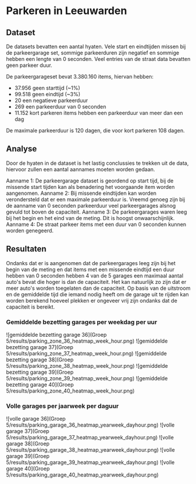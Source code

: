 
# Parkeren in Leeuwarden

## Dataset
De datasets bevatten een aantal hyaten. Vele start en eindtijden missen bij de parkeergarage set, sommige parkeerduren zijn negatief en sommige hebben een lengte van 0 seconden. Veel entries van de straat data bevatten geen parkeer duur.

De parkeergarageset bevat 3.380.160 items, hiervan hebben:
 - 37.956 geen starttijd (~1%)
 - 99.518 geen eindtijd (~3%)
 - 20 een negatieve parkeerduur
 - 269 een parkeerduur van 0 seconden
 - 11.152 kort parkeren items hebben een parkeerduur van meer dan een dag

De maximale parkeerduur is 120 dagen, die voor kort parkeren 108 dagen.

## Analyse
Door de hyaten in de dataset is het lastig conclussies te trekken uit de data, hiervoor zullen een aantal aannames moeten worden gedaan.

Aanname 1: De parkeergarage dataset is geordend op start tijd, bij de missende start tijden kan als benadering het voorgaande item worden aangenomen.
Aanname 2: Bij missende eindtijden kan worden verondersteld dat er een maximale parkeerduur is. Vreemd genoeg zijn bij de aanname van 0 seconden parkeerduur veel parkeergarages alsnog gevuld tot boven de capaciteit.
Aanname 3: De parkeergarages waren leeg bij het begin en het eind van de meting. Dit is hoogst onwaarschijnlijk.
Aanname 4: De straat parkeer items met een duur van 0 seconden kunnen worden genegeerd.

## Resultaten
Ondanks dat er is aangenomen dat de parkeergarages leeg zijn bij het begin van de meting en dat items met een missende eindtijd een duur hebben van 0 seconden hebben 4 van de 5 garages een maximaal aantal auto's bevat die hoger is dan de capaciteit. Het kan natuurlijk zo zijn dat er meer auto's worden toegelaten dan de capaciteit. Op basis van de uitstroom en de gemiddelde tijd die iemand nodig heeft om de garage uit te rijden kan worden berekend hoeveel plekken er ongeveer vrij zijn ondanks dat de capaciteit is bereikt.

### Gemiddelde bezetting garages per weekdag per uur
![gemiddelde bezetting garage 36](Groep 5/results/parking_zone_36_heatmap_week_hour.png)
![gemiddelde bezetting garage 37](Groep 5/results/parking_zone_37_heatmap_week_hour.png)
![gemiddelde bezetting garage 38](Groep 5/results/parking_zone_38_heatmap_week_hour.png)
![gemiddelde bezetting garage 39](Groep 5/results/parking_zone_39_heatmap_week_hour.png)
![gemiddelde bezetting garage 40](Groep 5/results/parking_zone_40_heatmap_week_hour.png)

### Volle garages per jaarweek per daguur
![volle garage 36](Groep 5/results/parking_garage_36_heatmap_yearweek_dayhour.png)
![volle garage 37](Groep 5/results/parking_garage_37_heatmap_yearweek_dayhour.png)
![volle garage 38](Groep 5/results/parking_garage_38_heatmap_yearweek_dayhour.png)
![volle garage 39](Groep 5/results/parking_garage_39_heatmap_yearweek_dayhour.png)
![volle garage 40](Groep 5/results/parking_garage_40_heatmap_yearweek_dayhour.png)
